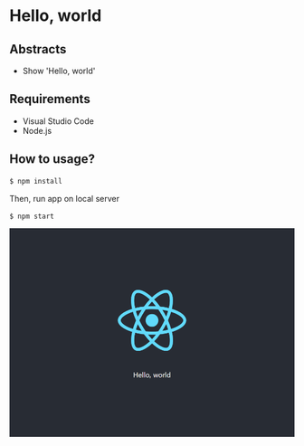 # Hello, world

## Abstracts

* Show 'Hello, world'

## Requirements

* Visual Studio Code
* Node.js

## How to usage?

````cmd
$ npm install
````

Then, run app on local server

````cmd
$ npm start
````

<img src="./images/index.png" />